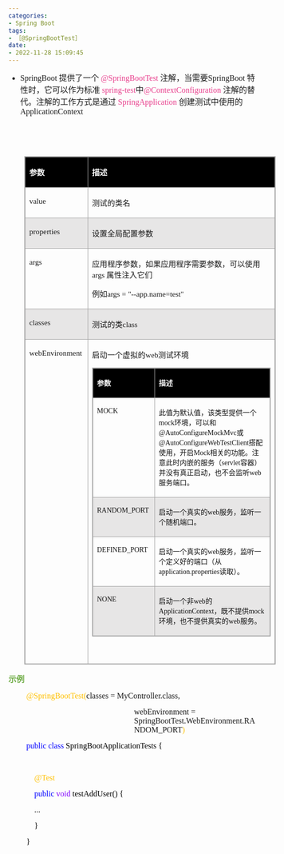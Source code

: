 ```yaml
---
categories:
- Spring Boot
tags:
- ［@SpringBootTest］
date:
- 2022-11-28 15:09:45
---
```


<ul style="list-style-type:disc">
    <li><span style="font-size:12.0pt"><span style="font-family:&quot;Comic Sans MS&quot;">SpringBoot
            </span></span><span style="font-size:12.0pt"><span
                style="font-family:&quot;Microsoft YaHei UI&quot;">提供了一个&nbsp;</span></span><span
            style="font-size:12.0pt"><span style="font-family:&quot;Comic Sans MS&quot;"><span
                    style="color:#e83e8c">@SpringBootTest</span></span></span><span style="font-size:12.0pt"><span
                style="font-family:&quot;Microsoft YaHei UI&quot;">&nbsp;注解，当需要</span></span><span
            style="font-size:12.0pt"><span style="font-family:&quot;Comic Sans MS&quot;">SpringBoot </span></span><span
            style="font-size:12.0pt"><span
                style="font-family:&quot;Microsoft YaHei UI&quot;">特性时，它可以作为标准&nbsp;</span></span><span
            style="font-size:12.0pt"><span style="font-family:&quot;Comic Sans MS&quot;"><span
                    style="color:#e83e8c">spring-test</span></span></span><span style="font-size:12.0pt"><span
                style="font-family:&quot;Microsoft YaHei UI&quot;">中</span></span><span style="font-size:12.0pt"><span
                style="font-family:&quot;Comic Sans MS&quot;"><span
                    style="color:#e83e8c">@ContextConfiguration</span></span></span><span style="font-size:12.0pt"><span
                style="font-family:&quot;Microsoft YaHei UI&quot;">&nbsp;注解的替代。注解的工作方式是通过&nbsp;</span></span><span
            style="font-size:12.0pt"><span style="font-family:&quot;Comic Sans MS&quot;"><span
                    style="color:#e83e8c">SpringApplication</span></span></span><span style="font-size:12.0pt"><span
                style="font-family:&quot;Microsoft YaHei UI&quot;">&nbsp;创建测试中使用的</span></span><span
            style="font-size:12.0pt"><span
                style="font-family:&quot;Comic Sans MS&quot;">ApplicationConte</span></span><span
            style="font-size:12.0pt"><span style="font-family:&quot;Comic Sans MS&quot;">xt</span></span></li>
</ul>
<p><span style="font-size:12.0pt"><span style="font-family:&quot;Comic Sans MS&quot;">&nbsp;</span></span></p>
<p><span style="font-size:12.0pt"><span style="font-family:&quot;Comic Sans MS&quot;">&nbsp;</span></span></p>
<table summary="" cellspacing="0"
    style="border-collapse:collapse; border-color:#a3a3a3; border-style:solid; border-width:1px; margin-left:32px"
    class=" cke_show_border">
    <tbody>
        <tr>
            <td
                style="background-color:black; border-bottom:1px solid #a3a3a3; border-left:1px solid #a3a3a3; border-right:1px solid #a3a3a3; border-top:1px solid #a3a3a3; vertical-align:top; width:1.4305in">
                <p><span style="font-size:11.5pt"><span style="font-family:&quot;Microsoft YaHei UI&quot;"><span
                                style="color:white"><strong>参数</strong></span></span></span></p>
            </td>
            <td
                style="background-color:black; border-bottom:1px solid #a3a3a3; border-left:1px solid #a3a3a3; border-right:1px solid #a3a3a3; border-top:1px solid #a3a3a3; vertical-align:top; width:7.1694in">
                <p><span style="font-size:11.5pt"><span style="font-family:&quot;Microsoft YaHei UI&quot;"><span
                                style="color:white"><strong>描述</strong></span></span></span></p>
            </td>
        </tr>
        <tr>
            <td
                style="border-bottom:1px solid #a3a3a3; border-left:1px solid #a3a3a3; border-right:1px solid #a3a3a3; border-top:1px solid #a3a3a3; vertical-align:top; width:1.4305in">
                <p><span style="font-size:11.5pt"><span
                            style="font-family:&quot;Comic Sans MS&quot;">value</span></span></p>
            </td>
            <td
                style="border-bottom:1px solid #a3a3a3; border-left:1px solid #a3a3a3; border-right:1px solid #a3a3a3; border-top:1px solid #a3a3a3; vertical-align:top; width:7.1694in">
                <p><span style="font-size:11.5pt"><span
                            style="font-family:&quot;Microsoft YaHei UI&quot;">测试的类名</span></span></p>
            </td>
        </tr>
        <tr>
            <td
                style="background-color:#e7e6e6; border-bottom:1px solid #a3a3a3; border-left:1px solid #a3a3a3; border-right:1px solid #a3a3a3; border-top:1px solid #a3a3a3; vertical-align:top; width:1.4305in">
                <p><span style="font-size:11.5pt"><span
                            style="font-family:&quot;Comic Sans MS&quot;">properties</span></span></p>
            </td>
            <td
                style="background-color:#e7e6e6; border-bottom:1px solid #a3a3a3; border-left:1px solid #a3a3a3; border-right:1px solid #a3a3a3; border-top:1px solid #a3a3a3; vertical-align:top; width:7.1694in">
                <p><span style="font-size:11.5pt"><span
                            style="font-family:&quot;Microsoft YaHei UI&quot;">设置全局配置参数</span></span></p>
            </td>
        </tr>
        <tr>
            <td
                style="border-bottom:1px solid #a3a3a3; border-left:1px solid #a3a3a3; border-right:1px solid #a3a3a3; border-top:1px solid #a3a3a3; vertical-align:top; width:1.4305in">
                <p><span style="font-size:11.5pt"><span style="font-family:&quot;Comic Sans MS&quot;">args</span></span>
                </p>
            </td>
            <td
                style="border-bottom:1px solid #a3a3a3; border-left:1px solid #a3a3a3; border-right:1px solid #a3a3a3; border-top:1px solid #a3a3a3; vertical-align:top; width:7.1694in">
                <p><span style="font-size:11.5pt"><span
                            style="font-family:&quot;Microsoft YaHei UI&quot;">应用程序参数，如果应用程序需要参数，可以使用</span><span
                            style="font-family:&quot;Comic Sans MS&quot;"> args </span><span
                            style="font-family:&quot;Microsoft YaHei UI&quot;">属性注入它们</span></span></p>
                <p><span style="font-size:11.5pt"><span
                            style="font-family:&quot;Microsoft YaHei UI&quot;">例如</span><span
                            style="font-family:&quot;Comic Sans MS&quot;">args = "--app.name=test"</span></span></p>
            </td>
        </tr>
        <tr>
            <td
                style="background-color:#e7e6e6; border-bottom:1px solid #a3a3a3; border-left:1px solid #a3a3a3; border-right:1px solid #a3a3a3; border-top:1px solid #a3a3a3; vertical-align:top; width:1.4305in">
                <p><span style="font-size:11.5pt"><span
                            style="font-family:&quot;Comic Sans MS&quot;">classes</span></span></p>
            </td>
            <td
                style="background-color:#e7e6e6; border-bottom:1px solid #a3a3a3; border-left:1px solid #a3a3a3; border-right:1px solid #a3a3a3; border-top:1px solid #a3a3a3; vertical-align:top; width:7.1694in">
                <p><span style="font-size:11.5pt"><span
                            style="font-family:&quot;Microsoft YaHei UI&quot;">测试的类</span><span
                            style="font-family:&quot;Comic Sans MS&quot;">class</span></span></p>
            </td>
        </tr>
        <tr>
            <td
                style="border-bottom:1px solid #a3a3a3; border-left:1px solid #a3a3a3; border-right:1px solid #a3a3a3; border-top:1px solid #a3a3a3; vertical-align:top; width:1.4305in">
                <p><span style="font-size:11.5pt"><span
                            style="font-family:&quot;Comic Sans MS&quot;">webEnvironment</span></span></p>
            </td>
            <td
                style="border-bottom:1px solid #a3a3a3; border-left:1px solid #a3a3a3; border-right:1px solid #a3a3a3; border-top:1px solid #a3a3a3; vertical-align:top; width:7.1694in">
                <p><span style="font-size:11.5pt"><span
                            style="font-family:&quot;Microsoft YaHei UI&quot;">启动一个虚拟的</span><span
                            style="font-family:&quot;Comic Sans MS&quot;">web</span><span
                            style="font-family:&quot;Microsoft YaHei UI&quot;">测试环境</span></span></p>
                <table summary="" cellspacing="0"
                    style="border-collapse:collapse; border-color:#a3a3a3; border-style:solid; border-width:1px; "
                    class=" cke_show_border">
                    <tbody>
                        <tr>
                            <td
                                style="background-color:black; border-bottom:1px solid #a3a3a3; border-left:1px solid #a3a3a3; border-right:1px solid #a3a3a3; border-top:1px solid #a3a3a3; vertical-align:top; width:1.3444in">
                                <p><span style="font-size:10.5pt"><span
                                            style="font-family:&quot;Microsoft YaHei UI&quot;"><span
                                                style="color:white"><strong>参数</strong></span></span></span></p>
                            </td>
                            <td
                                style="background-color:black; border-bottom:1px solid #a3a3a3; border-left:1px solid #a3a3a3; border-right:1px solid #a3a3a3; border-top:1px solid #a3a3a3; vertical-align:top; width:5.1416in">
                                <p><span style="font-size:10.5pt"><span
                                            style="font-family:&quot;Microsoft YaHei UI&quot;"><span
                                                style="color:white"><strong>描述</strong></span></span></span></p>
                            </td>
                        </tr>
                        <tr>
                            <td
                                style="border-bottom:1px solid #a3a3a3; border-left:1px solid #a3a3a3; border-right:1px solid #a3a3a3; border-top:1px solid #a3a3a3; vertical-align:top; width:1.3444in">
                                <p><span style="font-size:10.5pt"><span
                                            style="font-family:&quot;Comic Sans MS&quot;"><span
                                                style="color:#111111">MOCK</span></span></span></p>
                            </td>
                            <td
                                style="border-bottom:1px solid #a3a3a3; border-left:1px solid #a3a3a3; border-right:1px solid #a3a3a3; border-top:1px solid #a3a3a3; vertical-align:top; width:5.1673in">
                                <p><span style="font-size:10.5pt"><span style="color:#111111"><span
                                                style="font-family:&quot;Microsoft YaHei UI&quot;">此值为默认值，该类型提供一个</span><span
                                                style="font-family:&quot;Comic Sans MS&quot;">mock</span><span
                                                style="font-family:&quot;Microsoft YaHei UI&quot;">环境，可以和</span><span
                                                style="font-family:&quot;Comic Sans MS&quot;">@AutoConfigureMockMvc</span><span
                                                style="font-family:&quot;Microsoft YaHei UI&quot;">或</span><span
                                                style="font-family:&quot;Comic Sans MS&quot;">@AutoConfigureWebTestClient</span><span
                                                style="font-family:&quot;Microsoft YaHei UI&quot;">搭配使用，开启</span><span
                                                style="font-family:&quot;Comic Sans MS&quot;">Mock</span><span
                                                style="font-family:&quot;Microsoft YaHei UI&quot;">相关的功能。注意此时内嵌的服务（</span><span
                                                style="font-family:&quot;Comic Sans MS&quot;">servlet</span><span
                                                style="font-family:&quot;Microsoft YaHei UI&quot;">容器）并没有真正启动，也不会监听</span><span
                                                style="font-family:&quot;Comic Sans MS&quot;">web</span><span
                                                style="font-family:&quot;Microsoft YaHei UI&quot;">服务端口。</span></span></span>
                                </p>
                            </td>
                        </tr>
                        <tr>
                            <td
                                style="background-color:#e7e6e6; border-bottom:1px solid #a3a3a3; border-left:1px solid #a3a3a3; border-right:1px solid #a3a3a3; border-top:1px solid #a3a3a3; vertical-align:top; width:1.352in">
                                <p><span style="font-size:10.5pt"><span
                                            style="font-family:&quot;Comic Sans MS&quot;"><span
                                                style="color:#111111">RANDOM_PORT</span></span></span></p>
                            </td>
                            <td
                                style="background-color:#e7e6e6; border-bottom:1px solid #a3a3a3; border-left:1px solid #a3a3a3; border-right:1px solid #a3a3a3; border-top:1px solid #a3a3a3; vertical-align:top; width:5.1333in">
                                <p><span style="font-size:10.5pt"><span style="color:#111111"><span
                                                style="font-family:&quot;Microsoft YaHei UI&quot;">启动一个真实的</span><span
                                                style="font-family:&quot;Comic Sans MS&quot;">web</span><span
                                                style="font-family:&quot;Microsoft YaHei UI&quot;">服务，监听一个随机端口。</span></span></span>
                                </p>
                            </td>
                        </tr>
                        <tr>
                            <td
                                style="border-bottom:1px solid #a3a3a3; border-left:1px solid #a3a3a3; border-right:1px solid #a3a3a3; border-top:1px solid #a3a3a3; vertical-align:top; width:1.3631in">
                                <p><span style="font-size:10.5pt"><span
                                            style="font-family:&quot;Comic Sans MS&quot;"><span
                                                style="color:#111111">DEFINED_PORT</span></span></span></p>
                            </td>
                            <td
                                style="border-bottom:1px solid #a3a3a3; border-left:1px solid #a3a3a3; border-right:1px solid #a3a3a3; border-top:1px solid #a3a3a3; vertical-align:top; width:5.1222in">
                                <p><span style="font-size:10.5pt"><span style="color:#111111"><span
                                                style="font-family:&quot;Microsoft YaHei UI&quot;">启动一个真实的</span><span
                                                style="font-family:&quot;Comic Sans MS&quot;">web</span><span
                                                style="font-family:&quot;Microsoft YaHei UI&quot;">服务，监听一个定义好的端口（从</span><span
                                                style="font-family:&quot;Comic Sans MS&quot;">application.properties</span><span
                                                style="font-family:&quot;Microsoft YaHei UI&quot;">读取）。</span></span></span>
                                </p>
                            </td>
                        </tr>
                        <tr>
                            <td
                                style="background-color:#e7e6e6; border-bottom:1px solid #a3a3a3; border-left:1px solid #a3a3a3; border-right:1px solid #a3a3a3; border-top:1px solid #a3a3a3; vertical-align:top; width:1.3444in">
                                <p><span style="font-size:10.5pt"><span
                                            style="font-family:&quot;Comic Sans MS&quot;"><span
                                                style="color:#111111">NONE</span></span></span></p>
                            </td>
                            <td
                                style="background-color:#e7e6e6; border-bottom:1px solid #a3a3a3; border-left:1px solid #a3a3a3; border-right:1px solid #a3a3a3; border-top:1px solid #a3a3a3; vertical-align:top; width:5.1416in">
                                <p><span style="font-size:10.5pt"><span style="color:#111111"><span
                                                style="font-family:&quot;Microsoft YaHei UI&quot;">启动一个非</span><span
                                                style="font-family:&quot;Comic Sans MS&quot;">web</span><span
                                                style="font-family:&quot;Microsoft YaHei UI&quot;">的</span><span
                                                style="font-family:&quot;Comic Sans MS&quot;">ApplicationContext</span><span
                                                style="font-family:&quot;Microsoft YaHei UI&quot;">，既不提供</span><span
                                                style="font-family:&quot;Comic Sans MS&quot;">mock</span><span
                                                style="font-family:&quot;Microsoft YaHei UI&quot;">环境，也不提供真实的</span><span
                                                style="font-family:&quot;Comic Sans MS&quot;">web</span><span
                                                style="font-family:&quot;Microsoft YaHei UI&quot;">服务。</span></span></span>
                                </p>
                            </td>
                        </tr>
                    </tbody>
                </table>
                <p><span style="font-size:11.5pt"><span
                            style="font-family:&quot;Comic Sans MS&quot;">&nbsp;</span></span></p>
            </td>
        </tr>
    </tbody>
</table>
<p><span style="font-size:12.0pt"><span style="font-family:&quot;Microsoft YaHei UI&quot;"><span
                style="color:#70ad47"><strong>示例</strong></span></span></span></p>
<p style="margin-left:36px"><span style="font-size:12.0pt"><span style="font-family:&quot;Comic Sans MS&quot;"><span
                style="color:#ffc000">@SpringBootTest</span><span style="color:#ffc000">(</span>classes =
            MyController.class, </span></span></p>
<p style="margin-left:252px"><span style="font-size:12.0pt"><span
            style="font-family:&quot;Comic Sans MS&quot;">webEnvironment =
            SpringBootTest.WebEnvironment.RANDOM_PORT<span style="color:#ffc000">)</span></span></span></p>
<p style="margin-left:36px"><span style="font-size:12.0pt"><span style="font-family:&quot;Comic Sans MS&quot;"><span
                style="color:blue">public</span>&nbsp;<span style="color:blue">class</span><span
                style="color:black">&nbsp;SpringBootApplicationTests&nbsp;{</span></span></span></p>
<p style="margin-left:36px"><span style="font-size:12.0pt"><span
            style="font-family:&quot;Microsoft YaHei&quot;">&nbsp;</span></span></p>
<p style="margin-left:36px"><span style="font-size:12.0pt"><span style="font-family:&quot;Comic Sans MS&quot;"><span
                style="color:#ffc000">&nbsp;&nbsp;&nbsp;&nbsp;@Test</span></span></span></p>
<p style="margin-left:36px"><span style="font-size:12.0pt"><span
            style="font-family:&quot;Comic Sans MS&quot;">&nbsp;&nbsp;&nbsp;&nbsp;<span
                style="color:blue">public</span>&nbsp;<span style="color:#8000ff">void</span><span
                style="color:black">&nbsp;testAddUser()&nbsp;{</span></span></span></p>
<p style="margin-left:36px"><span style="font-size:12.0pt"><span style="font-family:&quot;Comic Sans MS&quot;"><span
                style="color:black">&nbsp;&nbsp;&nbsp;&nbsp;...</span></span></span></p>
<p style="margin-left:36px"><span style="font-size:12.0pt"><span style="font-family:&quot;Comic Sans MS&quot;"><span
                style="color:black">&nbsp;&nbsp;&nbsp;&nbsp;}</span></span></span></p>
<p style="margin-left:36px"><span style="font-size:12.0pt"><span style="font-family:&quot;Comic Sans MS&quot;"><span
                style="color:black">}</span></span></span></p>